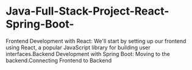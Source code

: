 # Java-Full-Stack-Project-React-Spring-Boot-
Frontend Development with React: We'll start by setting up our frontend using React, a popular JavaScript library for building user interfaces.Backend Development with Spring Boot: Moving to the backend.Connecting Frontend to Backend
